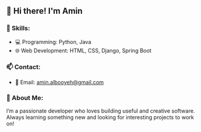 ## 👋 Hi there! I'm Amin

### 🔧 Skills:
- 💻 Programming: Python, Java
- 🌐 Web Development: HTML, CSS, Django, Spring Boot

### 📫 Contact:
- 📧 Email: amin.albooyeh@gmail.com


### 📌 About Me:
I’m a passionate developer who loves building useful and creative software. Always learning something new and looking for interesting projects to work on!

